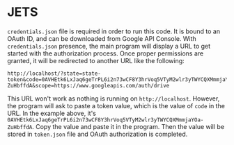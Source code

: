 JETS
====

`credentials.json` file is required in order to run this code. It is bound to
an OAuth ID, and can be downloaded from Google API Console. With
`credentials.json` presence, the main program will display a URL to get started
with the authorization process. Once proper permissions are granted, it will be
redirected to another URL like the following:

```
http://localhost/?state=state-token&code=0AVHEtk6LxJaq6geTrPL6i2n73wCF8Y3hrVoq5VTyM2wlr3yTWYCQXMmmjaYOa-ZuHbffdA&scope=https://www.googleapis.com/auth/drive
```

This URL won't work as nothing is running on `http://localhost`. However, the
program will ask to paste a token value, which is the value of `code` in the
URL. In the example above, it's
`0AVHEtk6LxJaq6geTrPL6i2n73wCF8Y3hrVoq5VTyM2wlr3yTWYCQXMmmjaYOa-ZuHbffdA`. Copy
the value and paste it in the program. Then the value will be stored in
`token.json` file and OAuth authorization is completed.
